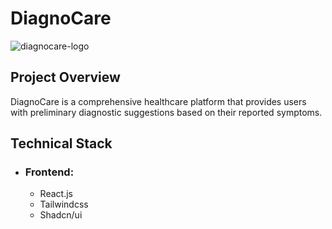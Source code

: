 # DiagnoCare
![diagnocare-logo](https://github.com/user-attachments/assets/0b9e93d4-5478-4dc2-b0d0-18fac229b527)

## Project Overview
DiagnoCare is a comprehensive healthcare platform that provides users with preliminary diagnostic suggestions based on their reported symptoms.

## Technical Stack
- ### Frontend:
    - React.js
    - Tailwindcss
    - Shadcn/ui
